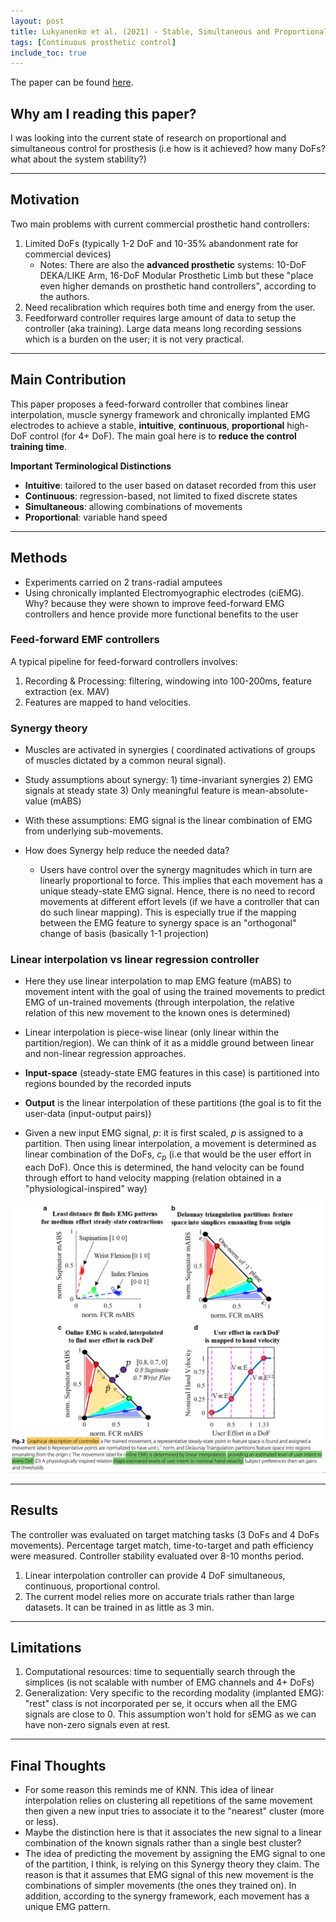 ```yaml
---
layout: post
title: Lukyanenko et al. (2021) - Stable, Simultaneous and Proportional 4-DoF Prosthetic Hand Control via Synergy-Inspired Linear Interpolation
tags: [Continuous prosthetic control]
include_toc: true
---
```

The paper can be found [here](https://jneuroengrehab.biomedcentral.com/articles/10.1186/s12984-021-00833-3).


## Why am I reading this paper?
I was looking into the current state of research on proportional and simultaneous control for prosthesis (i.e how is it achieved? how many DoFs? what about the system stability?)

---
## Motivation
Two main problems with current commercial prosthetic hand controllers:
1. Limited DoFs (typically 1-2 DoF and 10-35% abandonment rate for commercial devices)
    - Notes: There are also the **advanced prosthetic** systems: 10-DoF DEKA/LIKE Arm, 16-DoF Modular Prosthetic Limb but these "place even higher demands on prosthetic hand controllers", according to the authors.
2. Need recalibration which requires both time and energy from the user.
3. Feedforward controller requires large amount of data to setup the controller (aka training). Large data means long recording sessions which is a burden on the user; it is not very practical.


---
## Main Contribution
This paper proposes a feed-forward controller that combines linear interpolation, muscle synergy framework and chronically implanted EMG electrodes to achieve a stable, **intuitive**, **continuous**, **proportional** high-DoF control (for 4+ DoF). The main goal here is to **reduce the control training time**.


**Important Terminological Distinctions**
 - **Intuitive**: tailored to the user based on dataset recorded from this user
 - **Continuous**: regression-based, not limited to fixed discrete states
 - **Simultaneous**: allowing combinations of movements
 - **Proportional**: variable hand speed

---
## Methods
- Experiments carried on 2 trans-radial amputees
- Using chronically implanted Electromyographic electrodes (ciEMG). Why? because they were shown to improve feed-forward EMG controllers and hence provide more functional benefits to the user

### Feed-forward EMF controllers
A typical pipeline for feed-forward controllers involves:
1. Recording & Processing: filtering, windowing into 100-200ms, feature extraction (ex. MAV)
2. Features are mapped to hand velocities.

### Synergy theory
- Muscles are activated in synergies ( coordinated activations of groups of muscles dictated by a common neural signal).
- Study assumptions about synergy: 1) time-invariant synergies 2) EMG signals at steady state 3) Only meaningful feature is mean-absolute-value (mABS)
- With these assumptions: EMG signal is the linear combination of EMG from underlying sub-movements.
  
- How does Synergy help reduce the needed data?
   - Users have control over the synergy magnitudes which in turn are linearly proportional to force. This implies that each movement has a unique steady-state EMG signal. Hence, there is no need to record movements at different effort levels (if we have a controller that can do such linear mapping). This is especially true if the mapping between the EMG feature to synergy space is an "orthogonal" change of basis (basically 1-1 projection)

### Linear interpolation vs linear regression controller
- Here they use linear interpolation to map EMG feature (mABS) to movement intent with the goal of using the trained movements to predict EMG of un-trained movements (through interpolation, the relative relation of this new movement to the known ones is determined)

- Linear interpolation is piece-wise linear (only linear within the partition/region). We can think of it as a middle ground between linear and non-linear regression approaches.
  
- **Input-space** (steady-state EMG features in this case) is partitioned into regions bounded by the recorded inputs

- **Output** is the linear interpolation of these partitions (the goal is to fit the user-data (input-output pairs))
    
- Given a new input EMG signal, $p$: it is first scaled, $p$ is assigned to a partition. Then using linear interpolation, a movement is determined as linear combination of the DoFs, $c_p$ (i.e that would be the user effort in each DoF). Once this is determined, the hand velocity can be found through effort to hand velocity mapping (relation obtained in a "physiological-inspired" way)


![linear_interpolation](/blog/figures/williams_EMG_linear_interpolation.png)

---
## Results
The controller was evaluated on target matching tasks (3 DoFs and 4 DoFs movements). Percentage target match, time-to-target and path efficiency were measured. Controller stability evaluated over 8-10 months period.
1. Linear interpolation controller can provide 4 DoF simultaneous, continuous, proportional control. 
2. The current model relies more on accurate trials rather than large datasets. It can be trained in as little as 3 min.


---
## Limitations 
1. Computational resources: time to sequentially search through the simplices (is not scalable with number of EMG channels and 4+ DoFs)
2. Generalization: Very specific to the recording modality (implanted EMG): "rest" class is not incorporated per se, it occurs when all the EMG signals are close to 0. This assumption won't hold for sEMG as we can have non-zero signals even at rest.

---
## Final Thoughts
- For some reason this reminds me of KNN. This idea of linear interpolation relies on clustering all repetitions of the same movement then given a new input tries to associate it to the "nearest" cluster (more or less).
- Maybe the distinction here is that it associates the new signal to a linear combination of the known signals rather than a single best cluster?
- The idea of predicting the movement by assigning the EMG signal to one of the partition, I think, is relying on this Synergy theory they claim. The reason is that it assumes that EMG signal of this new movement is the combinations of simpler movements (the ones they trained on). In addition, according to the synergy framework, each movement has a unique EMG pattern.



